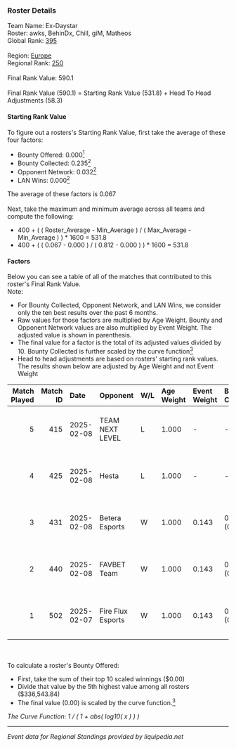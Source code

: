 ### Roster Details<br />
Team Name: Ex-Daystar<br />
Roster: awks, BehinDx, Chill, giM, Matheos<br />
Global Rank: [395](../../standings_global_2025_03_01.md)<br />
<br />
Region: [Europe]( ../../standings_europe_2025_03_01.md)<br />
Regional Rank: [250]( ../../standings_europe_2025_03_01.md)<br />
<br />
Final Rank Value:  590.1<br />
<br />
Final Rank Value (590.1) = Starting Rank Value (531.8) + Head To Head Adjustments (58.3)<br />

#### Starting Rank Value<br />
To figure out a rosters's Starting Rank Value, first take the average of these four factors:<br />
- Bounty Offered: 0.000[<sup>1</sup>](#table2)
- Bounty Collected: 0.235[<sup>2</sup>](#table1)
- Opponent Network: 0.032[<sup>2</sup>](#table1)
- LAN Wins: 0.000[<sup>2</sup>](#table1)

The average of these factors is 0.067<br />
<br />
Next, take the maximum and minimum average across all teams and compute the following:<br />
- 400 + ( ( Roster_Average - Min_Average ) / ( Max_Average - Min_Average ) ) * 1600 = 531.8
- 400 + ( ( 0.067 - 0.000 ) / ( 0.812 - 0.000 ) ) * 1600 = 531.8


#### Factors<br />
Below you can see a table of all of the matches that contributed to this roster's Final Rank Value.<br />
Note:<br />

- For Bounty Collected, Opponent Network, and LAN Wins, we consider only the ten best results over the past 6 months.
- Raw values for those factors are multiplied by Age Weight. Bounty and Opponent Network values are also multiplied by Event Weight. The adjusted value is shown in parenthesis.
- The final value for a factor is the total of its adjusted values divided by 10. Bounty Collected is further scaled by the curve function[<sup>3</sup>](#curveFunction)
- Head to head adjustments are based on rosters' starting rank values. The results shown below are adjusted by Age Weight and not Event Weight
<span id="table1"></span><br />


| Match Played | Match ID | Date       | Opponent          | W/L | Age Weight | Event Weight | Bounty Collected | Opponent Network | LAN Wins  | H2H Adj. | Roster                             |
| -: | -: | :- | :- | :- | :- | :- | :- | :- | :- | -: | :- |
|            5 |      415 | 2025-02-08 | TEAM NEXT LEVEL   | L   | 1.000      | -            | -                | -                | -         |   -10.46 | awks, BehinDx, Chill, giM, Matheos |
|            4 |      425 | 2025-02-08 | Hesta             | L   | 1.000      | -            | -                | -                | -         |    -9.23 | awks, BehinDx, Chill, giM, Matheos |
|            3 |      431 | 2025-02-08 | Betera Esports    | W   | 1.000      | 0.143        | 0.000 (0.000)    | 0.302 (0.043)    | 0 (0.000) |    22.14 | awks, BehinDx, Chill, giM, Matheos |
|            2 |      440 | 2025-02-08 | FAVBET Team       | W   | 1.000      | 0.143        | 0.032 (0.005)    | 0.952 (0.136)    | 0 (0.000) |    27.58 | awks, BehinDx, Chill, giM, Matheos |
|            1 |      502 | 2025-02-07 | Fire Flux Esports | W   | 1.000      | 0.143        | 0.008 (0.001)    | 1.000 (0.143)    | 0 (0.000) |    28.27 | awks, BehinDx, Chill, giM, Matheos |

<br />
<span id="table2"></span><br />
To calculate a roster's Bounty Offered:<br />

- First, take the sum of their top 10 scaled winnings ($0.00)
- Divide that value by the 5th highest value among all rosters ($336,543.84)
- The final value (0.00) is scaled by the curve function.[<sup>3</sup>](#curveFunction)

<span id="curveFunction"></span>_The Curve Function: 1 / ( 1 + abs( log10( x ) ) )_<br />

---
_Event data for Regional Standings provided by liquipedia.net_<br />
